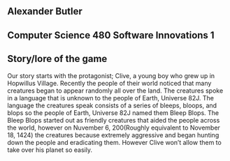 ## Alexander Butler
## Computer Science 480 Software Innovations 1




## Story/lore of the game

Our story starts with the protagonist; Clive, a young boy who grew up in Hopwillus Village. Recently the people of their world noticed that many creatures began to appear randomly all over the land. The creatures spoke in a language that is unknown to the people of Earth, Universe 82J. The language the creatures speak consists of a series of bleeps, bloops, and blops so the people of Earth, Universe 82J named them Bleep Blops. The Bleep Blops started out as friendly creatures that aided the people across the world, however on Nuvember 6, 200(Roughly equivalent to November 18, 1424) the creatures because extremely aggressive and began hunting down the people and eradicating them. However Clive won’t allow them to take over his planet so easily.

